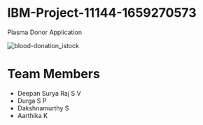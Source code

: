 # IBM-Project-11144-1659270573
Plasma Donor Application


![blood-donation_istock](https://user-images.githubusercontent.com/83365307/196240507-4e14993e-2636-457f-8a50-a3fe2564a028.jpg)



# Team Members
 - Deepan Surya Raj S V
 - Durga S P
 - Dakshnamurthy S
 - Aarthika K
